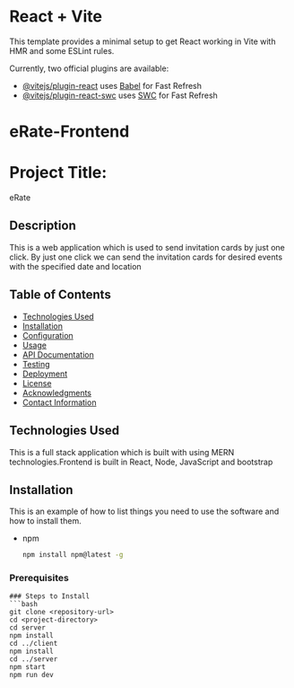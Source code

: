 # React + Vite

This template provides a minimal setup to get React working in Vite with HMR and some ESLint rules.

Currently, two official plugins are available:

- [@vitejs/plugin-react](https://github.com/vitejs/vite-plugin-react/blob/main/packages/plugin-react/README.md) uses [Babel](https://babeljs.io/) for Fast Refresh
- [@vitejs/plugin-react-swc](https://github.com/vitejs/vite-plugin-react-swc) uses [SWC](https://swc.rs/) for Fast Refresh
# eRate-Frontend

# Project Title: 
eRate

## Description
This is a web application which is used to send invitation cards by just one click. By just one click we can send the invitation cards for desired events with the specified date and location

## Table of Contents
- [Technologies Used](#technologies-used)
- [Installation](#installation)
- [Configuration](#configuration)
- [Usage](#usage)
- [API Documentation](#api-documentation)
- [Testing](#testing)
- [Deployment](#deployment)
- [License](#license)
- [Acknowledgments](#acknowledgments)
- [Contact Information](#contact-information)

## Technologies Used
This is a full stack application which is built with using MERN technologies.Frontend is built in React, Node, JavaScript and bootstrap

## Installation
This is an example of how to list things you need to use the software and how to install them.
* npm
  ```sh
  npm install npm@latest -g
### Prerequisites
  ```
### Steps to Install
```bash
git clone <repository-url>
cd <project-directory>
cd server
npm install
cd ../client
npm install
cd ../server
npm start
npm run dev




